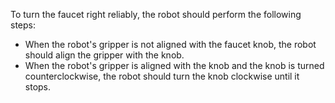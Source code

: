 To turn the faucet right reliably, the robot should perform the following steps:
- When the robot's gripper is not aligned with the faucet knob, the robot should align the gripper with the knob.
- When the robot's gripper is aligned with the knob and the knob is turned counterclockwise, the robot should turn the knob clockwise until it stops.